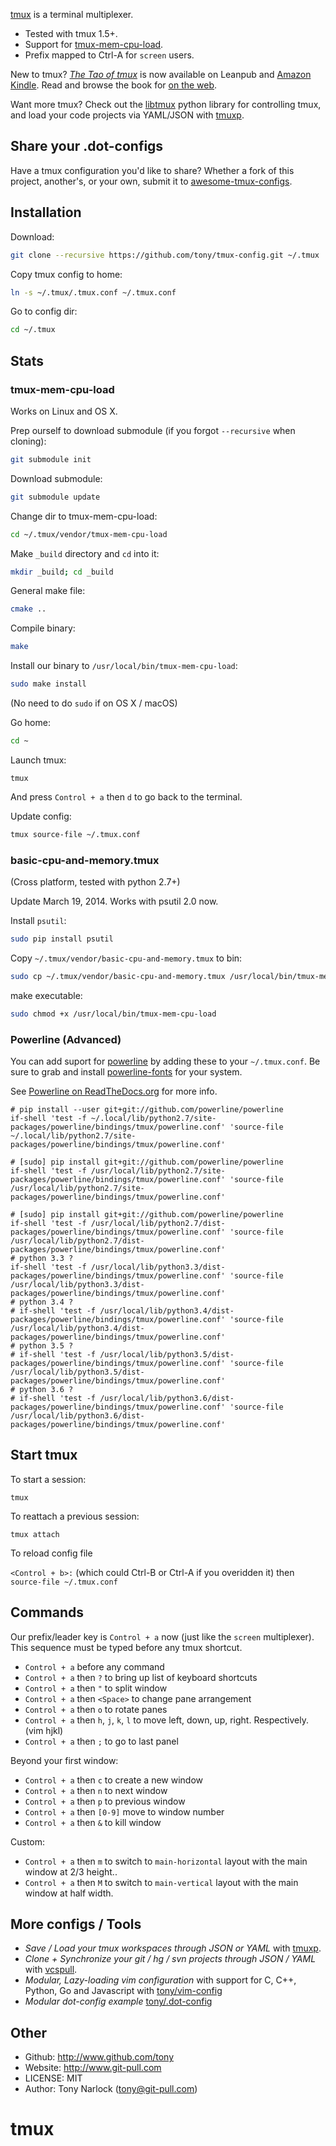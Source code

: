 [tmux](http://tmux.sourceforge.net/) is a terminal multiplexer.

- Tested with tmux 1.5+.
- Support for [tmux-mem-cpu-load](http://github.com/thewtex/tmux-mem-cpu-load).
- Prefix mapped to Ctrl-A for `screen` users.

New to tmux? [_The Tao of tmux_](https://leanpub.com/the-tao-of-tmux) is now available on Leanpub
and [Amazon Kindle](http://amzn.to/2gPfRhC). Read and browse the book for
[on the web](https://leanpub.com/the-tao-of-tmux/read).

Want more tmux? Check out the [libtmux](https://github.com/tony/libtmux) python library for
controlling tmux, and load your code projects via YAML/JSON with
[tmuxp](https://github.com/tony/tmuxp).

## Share your .dot-configs

Have a tmux configuration you'd like to share? Whether a fork of this project, another's, or your
own, submit it to [awesome-tmux-configs](https://github.com/tony/awesome-tmux-configs).

## Installation

Download:

```bash
git clone --recursive https://github.com/tony/tmux-config.git ~/.tmux
```

Copy tmux config to home:

```bash
ln -s ~/.tmux/.tmux.conf ~/.tmux.conf
```

Go to config dir:

```bash
cd ~/.tmux
```

## Stats

### tmux-mem-cpu-load

Works on Linux and OS X.

Prep ourself to download submodule (if you forgot `--recursive` when cloning):

```bash
git submodule init
```

Download submodule:

```bash
git submodule update
```

Change dir to tmux-mem-cpu-load:

```bash
cd ~/.tmux/vendor/tmux-mem-cpu-load
```

Make `_build` directory and `cd` into it:

```bash
mkdir _build; cd _build
```

General make file:

```bash
cmake ..
```

Compile binary:

```bash
make
```

Install our binary to `/usr/local/bin/tmux-mem-cpu-load`:

```bash
sudo make install
```

(No need to do `sudo` if on OS X / macOS)

Go home:

```bash
cd ~
```

Launch tmux:

```
tmux
```

And press `Control + a` then `d` to go back to the terminal.

Update config:

```bash
tmux source-file ~/.tmux.conf
```

### basic-cpu-and-memory.tmux

(Cross platform, tested with python 2.7+)

Update March 19, 2014. Works with psutil 2.0 now.

Install `psutil`:

```bash
sudo pip install psutil
```

Copy `~/.tmux/vendor/basic-cpu-and-memory.tmux` to bin:

```bash
sudo cp ~/.tmux/vendor/basic-cpu-and-memory.tmux /usr/local/bin/tmux-mem-cpu-load
```

make executable:

```bash
sudo chmod +x /usr/local/bin/tmux-mem-cpu-load
```

### Powerline (Advanced)

You can add suport for [powerline](https://github.com/powerline/powerline) by adding these to your
`~/.tmux.conf`. Be sure to grab and install [powerline-fonts](https://github.com/powerline/fonts)
for your system.

See [Powerline on ReadTheDocs.org](https://powerline.readthedocs.org/en/master/) for more info.

```
# pip install --user git+git://github.com/powerline/powerline
if-shell 'test -f ~/.local/lib/python2.7/site-packages/powerline/bindings/tmux/powerline.conf' 'source-file ~/.local/lib/python2.7/site-packages/powerline/bindings/tmux/powerline.conf'

# [sudo] pip install git+git://github.com/powerline/powerline
if-shell 'test -f /usr/local/lib/python2.7/site-packages/powerline/bindings/tmux/powerline.conf' 'source-file /usr/local/lib/python2.7/site-packages/powerline/bindings/tmux/powerline.conf'

# [sudo] pip install git+git://github.com/powerline/powerline
if-shell 'test -f /usr/local/lib/python2.7/dist-packages/powerline/bindings/tmux/powerline.conf' 'source-file /usr/local/lib/python2.7/dist-packages/powerline/bindings/tmux/powerline.conf'
# python 3.3 ?
if-shell 'test -f /usr/local/lib/python3.3/dist-packages/powerline/bindings/tmux/powerline.conf' 'source-file /usr/local/lib/python3.3/dist-packages/powerline/bindings/tmux/powerline.conf'
# python 3.4 ?
# if-shell 'test -f /usr/local/lib/python3.4/dist-packages/powerline/bindings/tmux/powerline.conf' 'source-file /usr/local/lib/python3.4/dist-packages/powerline/bindings/tmux/powerline.conf'
# python 3.5 ?
# if-shell 'test -f /usr/local/lib/python3.5/dist-packages/powerline/bindings/tmux/powerline.conf' 'source-file /usr/local/lib/python3.5/dist-packages/powerline/bindings/tmux/powerline.conf'
# python 3.6 ?
# if-shell 'test -f /usr/local/lib/python3.6/dist-packages/powerline/bindings/tmux/powerline.conf' 'source-file /usr/local/lib/python3.6/dist-packages/powerline/bindings/tmux/powerline.conf'
```

## Start tmux

To start a session:

`tmux`

To reattach a previous session:

`tmux attach`

To reload config file

`<Control + b>:` (which could Ctrl-B or Ctrl-A if you overidden it) then `source-file ~/.tmux.conf`

## Commands

Our prefix/leader key is `Control + a` now (just like the `screen` multiplexer). This sequence must
be typed before any tmux shortcut.

- `Control + a` before any command
- `Control + a` then `?` to bring up list of keyboard shortcuts
- `Control + a` then `"` to split window
- `Control + a` then `<Space>` to change pane arrangement
- `Control + a` then `o` to rotate panes
- `Control + a` then `h`, `j`, `k`, `l` to move left, down, up, right. Respectively. (vim hjkl)
- `Control + a` then `;` to go to last panel

Beyond your first window:

- `Control + a` then `c` to create a new window
- `Control + a` then `n` to next window
- `Control + a` then `p` to previous window
- `Control + a` then `[0-9]` move to window number
- `Control + a` then `&` to kill window

Custom:

- `Control + a` then `m` to switch to `main-horizontal` layout with the main window at 2/3 height..
- `Control + a` then `M` to switch to `main-vertical` layout with the main window at half width.

## More configs / Tools

- _Save / Load your tmux workspaces through JSON or YAML_ with
  [tmuxp](https://github.com/tony/tmuxp).
- _Clone + Synchronize your git / hg / svn projects through JSON / YAML_ with
  [vcspull](https://github.com/tony/vcspull).
- _Modular, Lazy-loading vim configuration_ with support for C, C++, Python, Go and Javascript with
  [tony/vim-config](https://github.com/tony/vim-config)
- _Modular dot-config example_ [tony/.dot-config](https://github.com/tony/.dot-config)

## Other

- Github: http://www.github.com/tony
- Website: http://www.git-pull.com
- LICENSE: MIT
- Author: Tony Narlock (tony@git-pull.com)
# tmux
